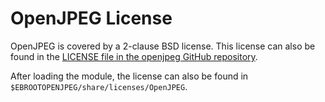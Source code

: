 # OpenJPEG License

OpenJPEG is covered by a 2-clause BSD license.
This license can also be found in the
[LICENSE file in the openjpeg GitHub repository](https://github.com/uclouvain/openjpeg/blob/master/LICENSE).

After loading the module, the license can also be found in
`$EBROOTOPENJPEG/share/licenses/OpenJPEG`.
